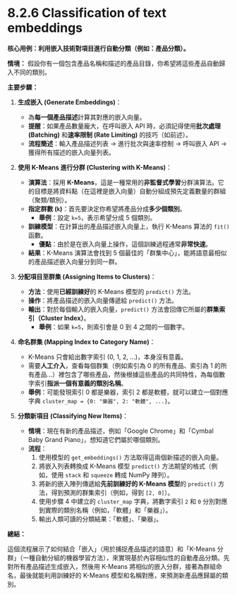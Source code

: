 # 8.2.6 Classification of text embeddings

**核心用例：利用嵌入技術對項目進行自動分類（例如：產品分類）。**

**情境：** 假設你有一個包含產品名稱和描述的產品目錄，你希望將這些產品自動歸入不同的類別。

**主要步驟：**

1. **生成嵌入 (Generate Embeddings)**：
    - 為**每一個產品描述**計算其對應的嵌入向量。
    - **提醒**：如果產品數量龐大，在呼叫嵌入 API 時，必須記得使用**批次處理 (Batching)** 和**速率限制 (Rate Limiting)** 的技巧（如前述）。
    - **流程簡述**：輸入產品描述列表 -> 進行批次與速率控制 -> 呼叫嵌入 API -> 獲得所有描述的嵌入向量列表。
	
2. **使用 K-Means 進行分群 (Clustering with K-Means)**：
    - **演算法**：採用 **K-Means**，這是一種常用的**非監督式學習**分群演算法。它的目標是將資料點（在這裡是嵌入向量）自動分組成預先定義數量的群組（聚類/類別）。
    - **指定群數 (`k`)**：首先要決定你希望將產品分成**多少個類別**。
        - **舉例**：設定 `k=5`，表示希望分成 5 個類別。
    - **訓練模型**：在計算出的產品描述嵌入向量上，執行 K-Means 算法的 `fit()` 函數。
        - **優點**：由於是在嵌入向量上操作，這個訓練過程通常**非常快速**。
    - **結果**：K-Means 演算法會找到 5 個最佳的「群集中心」，能將語意最相似的產品描述嵌入向量分到同一群。
	
3. **分配項目至群集 (Assigning Items to Clusters)**：
    - **方法**：使用**已經訓練好**的 K-Means 模型的 `predict()` 方法。
    - **操作**：將產品描述的嵌入向量傳遞給 `predict()` 方法。
    - **輸出**：對於每個輸入的嵌入向量，`predict()` 方法會回傳它所屬的**群集索引（Cluster Index）**。
        - **舉例**：如果 `k=5`，則索引會是 0 到 4 之間的一個數字。
	
4. **命名群集 (Mapping Index to Category Name)**：
    - K-Means 只會給出數字索引 (0, 1, 2, ...)，本身沒有意義。
    - 需要**人工介入**，查看每個群集（例如索引為 0 的所有產品、索引為 1 的所有產品...）裡包含了哪些產品，然後根據這些產品的共同特性，為每個數字索引**指派一個有意義的類別名稱**。
    - **舉例**：可能發現索引 0 都是樂器，索引 2 都是軟體，就可以建立一個對應字典 `cluster_map = {0: "樂器", 2: "軟體", ...}`。
	
5. **分類新項目 (Classifying New Items)**：
    - **情境**：現在有新的產品描述，例如「Google Chrome」和「Cymbal Baby Grand Piano」，想知道它們屬於哪個類別。
    - **流程**：
        1. 使用模型的 `get_embeddings()` 方法取得這兩個新描述的嵌入向量。
        2. 將嵌入列表轉換成 K-Means 模型 `predict()` 方法期望的格式（例如，使用 `stack` 和 `squeeze` 轉成 NumPy 陣列）。
        3. 將新的嵌入陣列傳遞給**先前訓練好的 K-Means 模型**的 `predict()` 方法，得到預測的群集索引（例如，得到 `[2, 0]`）。
        4. 使用步驟 4 中建立的 `cluster_map` 字典，將數字索引 `2` 和 `0` 分別對應到實際的類別名稱（例如，「軟體」和「樂器」）。
        5. 輸出人類可讀的分類結果：「軟體」、「樂器」。

**總結：**

這個流程展示了如何結合「嵌入」（用於捕捉產品描述的語意）和「K-Means 分群」（一種自動分組的機器學習方法），來實現基於內容相似性的自動產品分類。先對所有產品描述生成嵌入，然後用 K-Means 將相似的嵌入分群，接著為群組命名，最後就能利用訓練好的 K-Means 模型和名稱對應，來預測新產品應歸屬的類別。